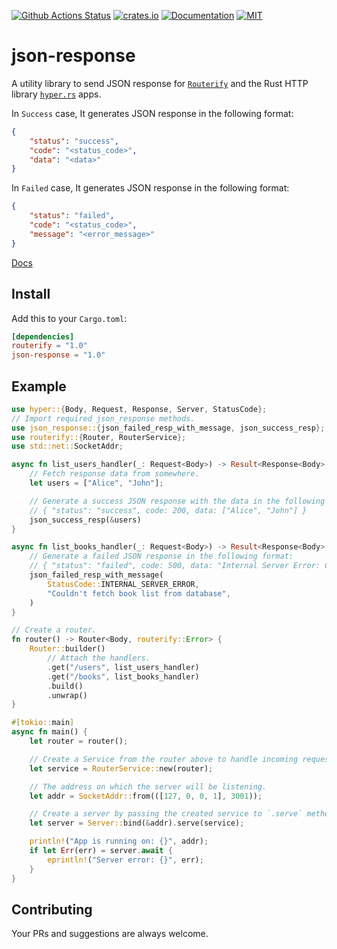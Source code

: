 [![Github Actions Status](https://github.com/routerify/json-response/workflows/Test/badge.svg)](https://github.com/routerify/json-response/actions)
[![crates.io](https://img.shields.io/crates/v/json-response.svg)](https://crates.io/crates/json-response)
[![Documentation](https://docs.rs/json-response/badge.svg)](https://docs.rs/json-response)
[![MIT](https://img.shields.io/crates/l/json-response.svg)](./LICENSE)

# json-response

A utility library to send JSON response for [`Routerify`](https://github.com/routerify/routerify) and the Rust HTTP library [`hyper.rs`](https://hyper.rs/) apps.

In `Success` case, It generates JSON response in the following format:
 
```json
{
    "status": "success",
    "code": "<status_code>",
    "data": "<data>"
}
```

In `Failed` case, It generates JSON response in the following format:

```json
{
    "status": "failed",
    "code": "<status_code>",
    "message": "<error_message>"
}
```

[Docs](https://docs.rs/json-response)

## Install

Add this to your `Cargo.toml`:

```toml
[dependencies]
routerify = "1.0"
json-response = "1.0"
```

## Example

```rust
use hyper::{Body, Request, Response, Server, StatusCode};
// Import required json_response methods.
use json_response::{json_failed_resp_with_message, json_success_resp};
use routerify::{Router, RouterService};
use std::net::SocketAddr;

async fn list_users_handler(_: Request<Body>) -> Result<Response<Body>, routerify::Error> {
    // Fetch response data from somewhere.
    let users = ["Alice", "John"];

    // Generate a success JSON response with the data in the following format:
    // { "status": "success", code: 200, data: ["Alice", "John"] }
    json_success_resp(&users)
}

async fn list_books_handler(_: Request<Body>) -> Result<Response<Body>, routerify::Error> {
    // Generate a failed JSON response in the following format:
    // { "status": "failed", code: 500, data: "Internal Server Error: Couldn't fetch book list from database" }
    json_failed_resp_with_message(
        StatusCode::INTERNAL_SERVER_ERROR,
        "Couldn't fetch book list from database",
    )
}

// Create a router.
fn router() -> Router<Body, routerify::Error> {
    Router::builder()
        // Attach the handlers.
        .get("/users", list_users_handler)
        .get("/books", list_books_handler)
        .build()
        .unwrap()
}

#[tokio::main]
async fn main() {
    let router = router();

    // Create a Service from the router above to handle incoming requests.
    let service = RouterService::new(router);

    // The address on which the server will be listening.
    let addr = SocketAddr::from(([127, 0, 0, 1], 3001));

    // Create a server by passing the created service to `.serve` method.
    let server = Server::bind(&addr).serve(service);

    println!("App is running on: {}", addr);
    if let Err(err) = server.await {
        eprintln!("Server error: {}", err);
    }
}
```

## Contributing 

Your PRs and suggestions are always welcome.
